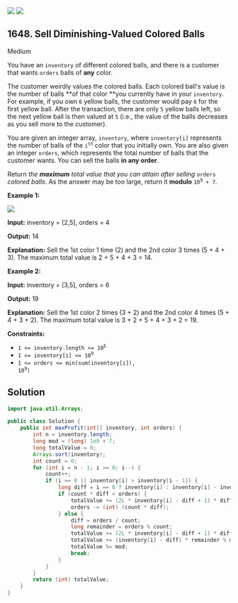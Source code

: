 [![](https://img.shields.io/github/stars/javadev/LeetCode-in-Java?label=Stars&style=flat-square)](https://github.com/javadev/LeetCode-in-Java)
[![](https://img.shields.io/github/forks/javadev/LeetCode-in-Java?label=Fork%20me%20on%20GitHub%20&style=flat-square)](https://github.com/javadev/LeetCode-in-Java/fork)

## 1648\. Sell Diminishing-Valued Colored Balls

Medium

You have an `inventory` of different colored balls, and there is a customer that wants `orders` balls of **any** color.

The customer weirdly values the colored balls. Each colored ball's value is the number of balls **of that color **you currently have in your `inventory`. For example, if you own `6` yellow balls, the customer would pay `6` for the first yellow ball. After the transaction, there are only `5` yellow balls left, so the next yellow ball is then valued at `5` (i.e., the value of the balls decreases as you sell more to the customer).

You are given an integer array, `inventory`, where `inventory[i]` represents the number of balls of the <code>i<sup>th</sup></code> color that you initially own. You are also given an integer `orders`, which represents the total number of balls that the customer wants. You can sell the balls **in any order**.

Return _the **maximum** total value that you can attain after selling_ `orders` _colored balls_. As the answer may be too large, return it **modulo** <code>10<sup>9</sup> + 7</code>.

**Example 1:**

![](https://assets.leetcode.com/uploads/2020/11/05/jj.gif)

**Input:** inventory = [2,5], orders = 4

**Output:** 14

**Explanation:** Sell the 1st color 1 time (2) and the 2nd color 3 times (5 + 4 + 3). The maximum total value is 2 + 5 + 4 + 3 = 14.

**Example 2:**

**Input:** inventory = [3,5], orders = 6

**Output:** 19

**Explanation:** Sell the 1st color 2 times (3 + 2) and the 2nd color 4 times (5 + 4 + 3 + 2). The maximum total value is 3 + 2 + 5 + 4 + 3 + 2 = 19.

**Constraints:**

*   <code>1 <= inventory.length <= 10<sup>5</sup></code>
*   <code>1 <= inventory[i] <= 10<sup>9</sup></code>
*   <code>1 <= orders <= min(sum(inventory[i]), 10<sup>9</sup>)</code>

## Solution

```java
import java.util.Arrays;

public class Solution {
    public int maxProfit(int[] inventory, int orders) {
        int n = inventory.length;
        long mod = (long) 1e9 + 7;
        long totalValue = 0;
        Arrays.sort(inventory);
        int count = 0;
        for (int i = n - 1; i >= 0; i--) {
            count++;
            if (i == 0 || inventory[i] > inventory[i - 1]) {
                long diff = i == 0 ? inventory[i] : inventory[i] - inventory[i - 1];
                if (count * diff < orders) {
                    totalValue += (2L * inventory[i] - diff + 1) * diff * count / 2 % mod;
                    orders -= (int) (count * diff);
                } else {
                    diff = orders / count;
                    long remainder = orders % count;
                    totalValue += (2L * inventory[i] - diff + 1) * diff * count / 2 % mod;
                    totalValue += (inventory[i] - diff) * remainder % mod;
                    totalValue %= mod;
                    break;
                }
            }
        }
        return (int) totalValue;
    }
}
```